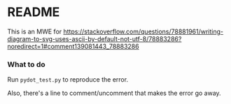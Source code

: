 # README
This is an MWE for https://stackoverflow.com/questions/78881961/writing-diagram-to-svg-uses-ascii-by-default-not-utf-8/78883286?noredirect=1#comment139081443_78883286

### What to do
Run `pydot_test.py` to reproduce the error.

Also, there's a line to comment/uncomment that makes the error go away.